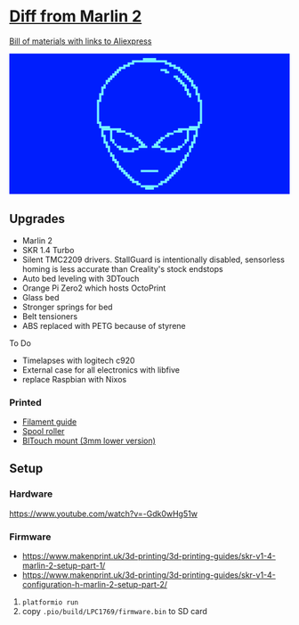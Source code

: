 # [Diff from Marlin 2](https://github.com/ksevelyar/fishing-for-fishies/pull/1/files)

[Bill of materials with links to Aliexpress](/docs/bill-of-materials.md)

[![](assets/boot.png)](/docs/bill-of-materials.md)

## Upgrades

* Marlin 2
* SKR 1.4 Turbo
* Silent TMC2209 drivers. StallGuard is intentionally disabled, sensorless homing is less accurate than Creality's stock endstops
* Auto bed leveling with 3DTouch 
* Orange Pi Zero2 which hosts OctoPrint
* Glass bed
* Stronger springs for bed
* Belt tensioners
* ABS replaced with PETG because of styrene

To Do

* Timelapses with logitech c920
* External case for all electronics with libfive
* replace Raspbian with Nixos

### Printed

* [Filament guide](https://www.thingiverse.com/thing:3052488/files)
* [Spool roller](https://www.thingiverse.com/thing:3290358/files)
* [BlTouch mount (3mm lower version)](https://www.thingiverse.com/thing:3003725/files)

## Setup

### Hardware

https://www.youtube.com/watch?v=-Gdk0wHg51w

### Firmware

* https://www.makenprint.uk/3d-printing/3d-printing-guides/skr-v1-4-marlin-2-setup-part-1/
* https://www.makenprint.uk/3d-printing/3d-printing-guides/skr-v1-4-configuration-h-marlin-2-setup-part-2/

1. `platformio run`
2. copy `.pio/build/LPC1769/firmware.bin` to SD card
